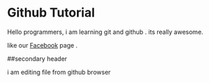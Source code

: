 # Github Tutorial

Hello programmers, i am learning git and github . its really awesome.

like our [Facebook](https://www.facebook.com/profile.php?id=100008597684590) page .

##secondary header

i am editing file from github browser
